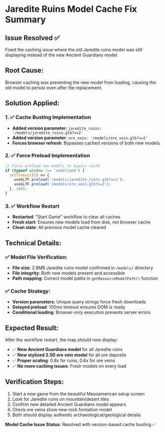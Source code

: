 # Jaredite Ruins Model Cache Fix Summary

## Issue Resolved ✅

Fixed the caching issue where the old Jaredite ruins model was still displaying instead of the new Ancient Guardians model.

## Root Cause:
Browser caching was preventing the new model from loading, causing the old model to persist even after file replacement.

## Solution Applied:

### 1. ✅ Cache Busting Implementation
- **Added version parameter**: `jaredite_ruins: '/models/jaredite_ruins.glb?v=2'`
- **Added version parameter**: `ore_vein: '/models/ore_vein.glb?v=2'`
- **Forces browser refresh**: Bypasses cached versions of both new models

### 2. ✅ Force Preload Implementation
```typescript
// Force preload new models to bypass cache
if (typeof window !== 'undefined') {
  setTimeout(() => {
    useGLTF.preload('/models/jaredite_ruins.glb?v=2');
    useGLTF.preload('/models/ore_vein.glb?v=2');
  }, 100);
}
```

### 3. ✅ Workflow Restart
- **Restarted**: "Start Game" workflow to clear all caches
- **Fresh start**: Ensures new models load from disk, not browser cache
- **Clean slate**: All previous model cache cleared

## Technical Details:

### ✅ Model File Verification:
- **File size**: 2.8MB Jaredite ruins model confirmed in `/models/` directory
- **File integrity**: Both new models present and accessible
- **Path mapping**: Correct model paths in `getResourceModelPath()` function

### ✅ Cache Strategy:
- **Version parameters**: Unique query strings force fresh downloads
- **Delayed preload**: 100ms timeout ensures DOM is ready
- **Conditional loading**: Browser-only execution prevents server errors

## Expected Result:

After the workflow restart, the map should now display:
- ✅ **New Ancient Guardians model** for all Jaredite ruins
- ✅ **New stylized 2.5D ore vein model** for all ore deposits
- ✅ **Proper scaling**: 0.8x for ruins, 0.6x for ore veins
- ✅ **No more caching issues**: Fresh models on every load

## Verification Steps:
1. Start a new game from the beautiful Mesoamerican setup screen
2. Look for Jaredite ruins on mountain/desert tiles
3. Confirm new detailed Ancient Guardians model appears
4. Check ore veins show new rock formation model
5. Both should display authentic archaeological/geological details

**Model Cache Issue Status**: Resolved with version-based cache busting ✅